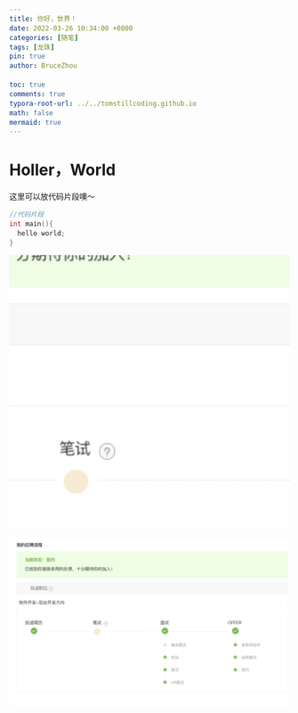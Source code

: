 ```yaml
---
title: 你好，世界！
date: 2022-03-26 10:34:00 +0800
categories: [随笔]
tags: [龙珠]
pin: true
author: BruceZhou

toc: true
comments: true
typora-root-url: ../../tomstillcoding.github.io
math: false
mermaid: true
---
```


# Holler，World

这里可以放代码片段噢～

```c++
//代码片段
int main(){
  hello world;
}
```

![](../assets/blog_res/2021-03-30-hello-world.assets/Screen%20Shot%202022-04-03%20at%2011.46.41%20AM.png)

![](../assets/blog_res/2021-03-30-hello-world.assets/image-20220327184021601.png)

